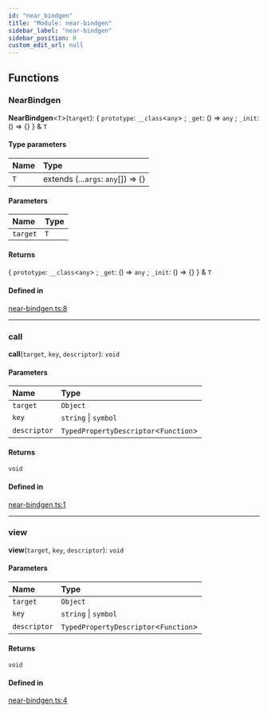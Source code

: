 ```yaml
---
id: "near_bindgen"
title: "Module: near-bindgen"
sidebar_label: "near-bindgen"
sidebar_position: 0
custom_edit_url: null
---
```


## Functions

### NearBindgen

**NearBindgen**<`T`\>(`target`): { `prototype`: `__class`<`any`\> ; `_get`: () => `any` ; `_init`: () => {}  } & `T`

#### Type parameters

| Name | Type |
| :------ | :------ |
| `T` | extends (...`args`: `any`[]) => {} |

#### Parameters

| Name | Type |
| :------ | :------ |
| `target` | `T` |

#### Returns

{ `prototype`: `__class`<`any`\> ; `_get`: () => `any` ; `_init`: () => {}  } & `T`

#### Defined in

[near-bindgen.ts:8](https://github.com/near/near-sdk-js/blob/59dba80/src/near-bindgen.ts#L8)

___

### call

**call**(`target`, `key`, `descriptor`): `void`

#### Parameters

| Name | Type |
| :------ | :------ |
| `target` | `Object` |
| `key` | `string` \| `symbol` |
| `descriptor` | `TypedPropertyDescriptor`<`Function`\> |

#### Returns

`void`

#### Defined in

[near-bindgen.ts:1](https://github.com/near/near-sdk-js/blob/59dba80/src/near-bindgen.ts#L1)

___

### view

**view**(`target`, `key`, `descriptor`): `void`

#### Parameters

| Name | Type |
| :------ | :------ |
| `target` | `Object` |
| `key` | `string` \| `symbol` |
| `descriptor` | `TypedPropertyDescriptor`<`Function`\> |

#### Returns

`void`

#### Defined in

[near-bindgen.ts:4](https://github.com/near/near-sdk-js/blob/59dba80/src/near-bindgen.ts#L4)
